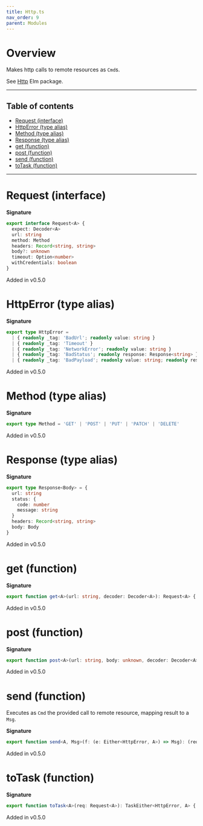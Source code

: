 ```yaml
---
title: Http.ts
nav_order: 9
parent: Modules
---
```


# Overview

Makes http calls to remote resources as `Cmd`s.

See [Http](https://package.elm-lang.org/packages/elm/http/latest/Http) Elm package.

---

<h2 class="text-delta">Table of contents</h2>

- [Request (interface)](#request-interface)
- [HttpError (type alias)](#httperror-type-alias)
- [Method (type alias)](#method-type-alias)
- [Response (type alias)](#response-type-alias)
- [get (function)](#get-function)
- [post (function)](#post-function)
- [send (function)](#send-function)
- [toTask (function)](#totask-function)

---

# Request (interface)

**Signature**

```ts
export interface Request<A> {
  expect: Decoder<A>
  url: string
  method: Method
  headers: Record<string, string>
  body?: unknown
  timeout: Option<number>
  withCredentials: boolean
}
```

Added in v0.5.0

# HttpError (type alias)

**Signature**

```ts
export type HttpError =
  | { readonly _tag: 'BadUrl'; readonly value: string }
  | { readonly _tag: 'Timeout' }
  | { readonly _tag: 'NetworkError'; readonly value: string }
  | { readonly _tag: 'BadStatus'; readonly response: Response<string> }
  | { readonly _tag: 'BadPayload'; readonly value: string; readonly response: Response<string> }
```

Added in v0.5.0

# Method (type alias)

**Signature**

```ts
export type Method = 'GET' | 'POST' | 'PUT' | 'PATCH' | 'DELETE'
```

Added in v0.5.0

# Response (type alias)

**Signature**

```ts
export type Response<Body> = {
  url: string
  status: {
    code: number
    message: string
  }
  headers: Record<string, string>
  body: Body
}
```

Added in v0.5.0

# get (function)

**Signature**

```ts
export function get<A>(url: string, decoder: Decoder<A>): Request<A> { ... }
```

Added in v0.5.0

# post (function)

**Signature**

```ts
export function post<A>(url: string, body: unknown, decoder: Decoder<A>): Request<A> { ... }
```

Added in v0.5.0

# send (function)

Executes as `Cmd` the provided call to remote resource, mapping result to a `Msg`.

**Signature**

```ts
export function send<A, Msg>(f: (e: Either<HttpError, A>) => Msg): (req: Request<A>) => Cmd<Msg> { ... }
```

Added in v0.5.0

# toTask (function)

**Signature**

```ts
export function toTask<A>(req: Request<A>): TaskEither<HttpError, A> { ... }
```

Added in v0.5.0
